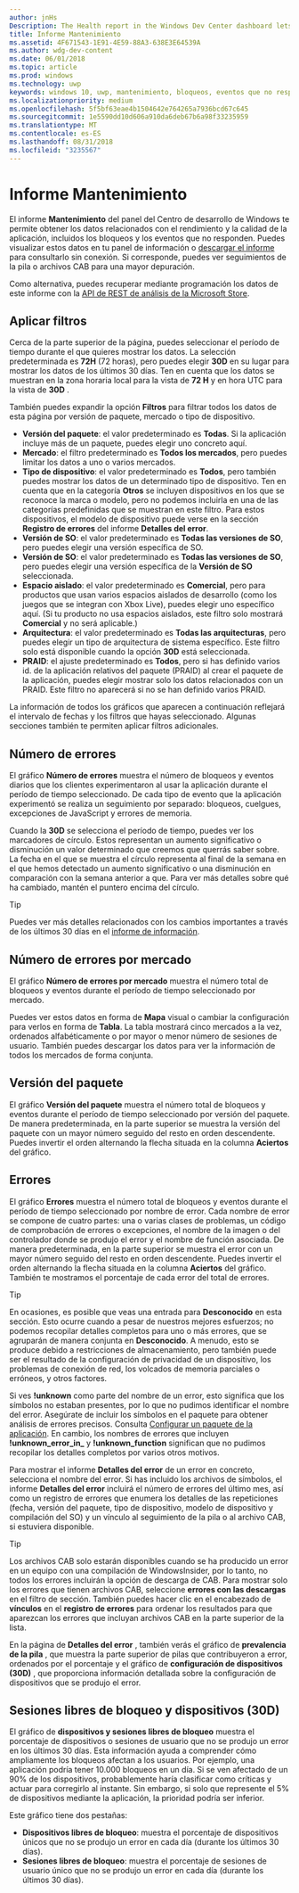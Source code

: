 ```yaml
---
author: jnHs
Description: The Health report in the Windows Dev Center dashboard lets you get data related to the performance and quality of your app, including crashes and unresponsive events.
title: Informe Mantenimiento
ms.assetid: 4F671543-1E91-4E59-88A3-638E3E64539A
ms.author: wdg-dev-content
ms.date: 06/01/2018
ms.topic: article
ms.prod: windows
ms.technology: uwp
keywords: windows 10, uwp, mantenimiento, bloqueos, eventos que no responden, estado de la aplicación, datos de estado, seguimiento de la pila, archivo cab, error, errores, pdb, símbolos
ms.localizationpriority: medium
ms.openlocfilehash: 5f5bf63eae4b1504642e764265a7936bcd67c645
ms.sourcegitcommit: 1e5590dd10d606a910da6deb67b6a98f33235959
ms.translationtype: MT
ms.contentlocale: es-ES
ms.lasthandoff: 08/31/2018
ms.locfileid: "3235567"
---
```

# <a name="health-report"></a>Informe Mantenimiento

El informe **Mantenimiento** del panel del Centro de desarrollo de Windows te permite obtener los datos relacionados con el rendimiento y la calidad de la aplicación, incluidos los bloqueos y los eventos que no responden. Puedes visualizar estos datos en tu panel de información o [descargar el informe](download-analytic-reports.md) para consultarlo sin conexión. Si corresponde, puedes ver seguimientos de la pila o archivos CAB para una mayor depuración.

Como alternativa, puedes recuperar mediante programación los datos de este informe con la [API de REST de análisis de la Microsoft Store](../monetize/access-analytics-data-using-windows-store-services.md).


## <a name="apply-filters"></a>Aplicar filtros

Cerca de la parte superior de la página, puedes seleccionar el período de tiempo durante el que quieres mostrar los datos. La selección predeterminada es **72H** (72 horas), pero puedes elegir **30D** en su lugar para mostrar los datos de los últimos 30 días. Ten en cuenta que los datos se muestran en la zona horaria local para la vista de **72 H** y en hora UTC para la vista de **30D** .

También puedes expandir la opción **Filtros** para filtrar todos los datos de esta página por versión de paquete, mercado o tipo de dispositivo.

-   **Versión del paquete**: el valor predeterminado es **Todas**. Si la aplicación incluye más de un paquete, puedes elegir uno concreto aquí.
-   **Mercado**: el filtro predeterminado es **Todos los mercados**, pero puedes limitar los datos a uno o varios mercados.
-   **Tipo de dispositivo**: el valor predeterminado es **Todos**, pero también puedes mostrar los datos de un determinado tipo de dispositivo. Ten en cuenta que en la categoría **Otros** se incluyen dispositivos en los que se reconoce la marca o modelo, pero no podemos incluirla en una de las categorías predefinidas que se muestran en este filtro. Para estos dispositivos, el modelo de dispositivo puede verse en la sección **Registro de errores** del informe **Detalles del error**.  
-   **Versión de SO**: el valor predeterminado es **Todas las versiones de SO**, pero puedes elegir una versión específica de SO.
-   **Versión de SO**: el valor predeterminado es **Todas las versiones de SO**, pero puedes elegir una versión específica de la **Versión de SO** seleccionada.
-   **Espacio aislado**: el valor predeterminado es **Comercial**, pero para productos que usan varios espacios aislados de desarrollo (como los juegos que se integran con Xbox Live), puedes elegir uno específico aquí. (Si tu producto no usa espacios aislados, este filtro solo mostrará **Comercial** y no será aplicable.)
-   **Arquitectura**: el valor predeterminado es **Todas las arquitecturas**, pero puedes elegir un tipo de arquitectura de sistema específico. Este filtro solo está disponible cuando la opción **30D** está seleccionada.
-   **PRAID**: el ajuste predeterminado es **Todos**, pero si has definido varios id. de la aplicación relativos del paquete (PRAID) al crear el paquete de la aplicación, puedes elegir mostrar solo los datos relacionados con un PRAID. Este filtro no aparecerá si no se han definido varios PRAID.

La información de todos los gráficos que aparecen a continuación reflejará el intervalo de fechas y los filtros que hayas seleccionado. Algunas secciones también te permiten aplicar filtros adicionales.


## <a name="failure-hits"></a>Número de errores

El gráfico **Número de errores** muestra el número de bloqueos y eventos diarios que los clientes experimentaron al usar la aplicación durante el período de tiempo seleccionado. De cada tipo de evento que la aplicación experimentó se realiza un seguimiento por separado: bloqueos, cuelgues, excepciones de JavaScript y errores de memoria.

Cuando la **30D** se selecciona el período de tiempo, puedes ver los marcadores de círculo. Estos representan un aumento significativo o disminución un valor determinado que creemos que querrás saber sobre. La fecha en el que se muestra el círculo representa al final de la semana en el que hemos detectado un aumento significativo o una disminución en comparación con la semana anterior a que. Para ver más detalles sobre qué ha cambiado, mantén el puntero encima del círculo.  

> [!TIP]
> Puedes ver más detalles relacionados con los cambios importantes a través de los últimos 30 días en el [informe de información](insights-report.md).

## <a name="failure-hits-by-market"></a>Número de errores por mercado

El gráfico **Número de errores por mercado** muestra el número total de bloqueos y eventos durante el período de tiempo seleccionado por mercado.

Puedes ver estos datos en forma de **Mapa** visual o cambiar la configuración para verlos en forma de **Tabla**. La tabla mostrará cinco mercados a la vez, ordenados alfabéticamente o por mayor o menor número de sesiones de usuario. También puedes descargar los datos para ver la información de todos los mercados de forma conjunta.


## <a name="package-version"></a>Versión del paquete

El gráfico **Versión del paquete** muestra el número total de bloqueos y eventos durante el período de tiempo seleccionado por versión del paquete. De manera predeterminada, en la parte superior se muestra la versión del paquete con un mayor número seguido del resto en orden descendente. Puedes invertir el orden alternando la flecha situada en la columna **Aciertos** del gráfico.

## <a name="failures"></a>Errores

El gráfico **Errores** muestra el número total de bloqueos y eventos durante el período de tiempo seleccionado por nombre de error. Cada nombre de error se compone de cuatro partes: una o varias clases de problemas, un código de comprobación de errores o excepciones, el nombre de la imagen o del controlador donde se produjo el error y el nombre de función asociada. De manera predeterminada, en la parte superior se muestra el error con un mayor número seguido del resto en orden descendente. Puedes invertir el orden alternando la flecha situada en la columna **Aciertos** del gráfico. También te mostramos el porcentaje de cada error del total de errores.

> [!TIP]
> En ocasiones, es posible que veas una entrada para **Desconocido** en esta sección. Esto ocurre cuando a pesar de nuestros mejores esfuerzos; no podemos recopilar detalles completos para uno o más errores, que se agruparán de manera conjunta en **Desconocido**. A menudo, esto se produce debido a restricciones de almacenamiento, pero también puede ser el resultado de la configuración de privacidad de un dispositivo, los problemas de conexión de red, los volcados de memoria parciales o erróneos, y otros factores.
>
> Si ves **!unknown** como parte del nombre de un error, esto significa que los símbolos no estaban presentes, por lo que no pudimos identificar el nombre del error. Asegúrate de incluir los símbolos en el paquete para obtener análisis de errores precisos. Consulta [Configurar un paquete de la aplicación](../packaging/packaging-uwp-apps.md#configure-an-app-package). En cambio, los nombres de errores que incluyen **!unknown_error_in_** y **!unknown_function** significan que no pudimos recopilar los detalles completos por varios otros motivos.

Para mostrar el informe **Detalles del error** de un error en concreto, selecciona el nombre del error. Si has incluido los archivos de símbolos, el informe **Detalles del error** incluirá el número de errores del último mes, así como un registro de errores que enumera los detalles de las repeticiones (fecha, versión del paquete, tipo de dispositivo, modelo de dispositivo y compilación del SO) y un vínculo al seguimiento de la pila o al archivo CAB, si estuviera disponible.

> [!TIP]
> Los archivos CAB solo estarán disponibles cuando se ha producido un error en un equipo con una compilación de WindowsInsider, por lo tanto, no todos los errores incluirán la opción de descarga de CAB. Para mostrar solo los errores que tienen archivos CAB, seleccione **errores con las descargas** en el filtro de sección. También puedes hacer clic en el encabezado de **vínculos** en el **registro de errores** para ordenar los resultados para que aparezcan los errores que incluyan archivos CAB en la parte superior de la lista.

En la página de **Detalles del error** , también verás el gráfico de **prevalencia de la pila** , que muestra la parte superior de pilas que contribuyeron a error, ordenados por el porcentaje y el gráfico de **configuración de dispositivos (30D)** , que proporciona información detallada sobre la configuración de dispositivos que se produjo el error. 


## <a name="crash-free-sessions-and-devices-30d"></a>Sesiones libres de bloqueo y dispositivos (30D)

El gráfico de **dispositivos y sesiones libres de bloqueo** muestra el porcentaje de dispositivos o sesiones de usuario que no se produjo un error en los últimos 30 días. Esta información ayuda a comprender cómo ampliamente los bloqueos afectan a los usuarios. Por ejemplo, una aplicación podría tener 10.000 bloqueos en un día. Si se ven afectado de un 90% de los dispositivos, probablemente haría clasificar como críticas y actuar para corregirlo al instante. Sin embargo, si solo que represente el 5% de dispositivos mediante la aplicación, la prioridad podría ser inferior.

Este gráfico tiene dos pestañas:
- **Dispositivos libres de bloqueo**: muestra el porcentaje de dispositivos únicos que no se produjo un error en cada día (durante los últimos 30 días).
- **Sesiones libres de bloqueo**: muestra el porcentaje de sesiones de usuario único que no se produjo un error en cada día (durante los últimos 30 días).


 

 
